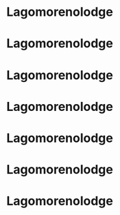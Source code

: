 # Lagomorenolodge
# Lagomorenolodge
# Lagomorenolodge
# Lagomorenolodge
# Lagomorenolodge
# Lagomorenolodge
# Lagomorenolodge
